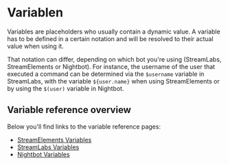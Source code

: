 # Variablen

Variables are placeholders who usually contain a dynamic value. A variable has to be defined in a certain notation and
will be resolved to their actual value when using it.

That notation can differ, depending on which bot you're using (StreamLabs, StreamElements or Nightbot). For instance,
the username of the user that executed a command can be determined via the `$username`
variable in StreamLabs, with the variable `${user.name}` when using StreamElements or by using the `$(user)` variable in
Nightbot.

## Variable reference overview

Below you'll find links to the variable reference pages:

- [StreamElements Variables](https://streamelements.com/dashboard/bot/command-variables)
- [StreamLabs Variables](https://github.com/StreamlabsSupport/Streamlabs-Chatbot/wiki/Parameters)
- [Nightbot Variables](https://docs.nightbot.tv/commands/variableslist)